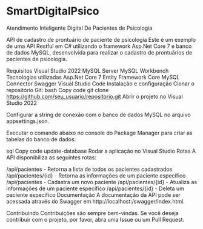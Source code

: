 # SmartDigitalPsico
Atendimento Inteligente Digital De Pacientes de Psicologia

API de cadastro de prontuário de paciente de psicologia
Este é um exemplo de uma API Restful em C# utilizando o framework Asp.Net Core 7 e banco de dados MySQL, desenvolvida para realizar o cadastro de prontuários de pacientes de psicologia.

Requisitos
Visual Studio 2022
MySQL Server
MySQL Workbench
Tecnologias utilizadas
Asp.Net Core 7
Entity Framework Core
MySQL Connector
Swagger
Visual Studio Code
Instalação e configuração
Clonar o repositório Git:
bash
Copy code
git clone https://github.com/seu_usuario/repositorio.git
Abrir o projeto no Visual Studio 2022

Configurar a string de conexão com o banco de dados MySQL no arquivo appsettings.json.

Executar o comando abaixo no console do Package Manager para criar as tabelas do banco de dados:

sql
Copy code
update-database
Rodar a aplicação no Visual Studio
Rotas
A API disponibiliza as seguintes rotas:

/api/pacientes - Retorna a lista de todos os pacientes cadastrados
/api/pacientes/{id} - Retorna as informações de um paciente específico
/api/pacientes - Cadastra um novo paciente
/api/pacientes/{id} - Atualiza as informações de um paciente específico
/api/pacientes/{id} - Deleta um paciente específico
Documentação
A documentação da API pode ser acessada através do Swagger em http://localhost:<porta>/swagger/index.html.

Contribuindo
Contribuições são sempre bem-vindas. Se você deseja contribuir com o projeto, por favor, abra uma Issue ou um Pull Request.
